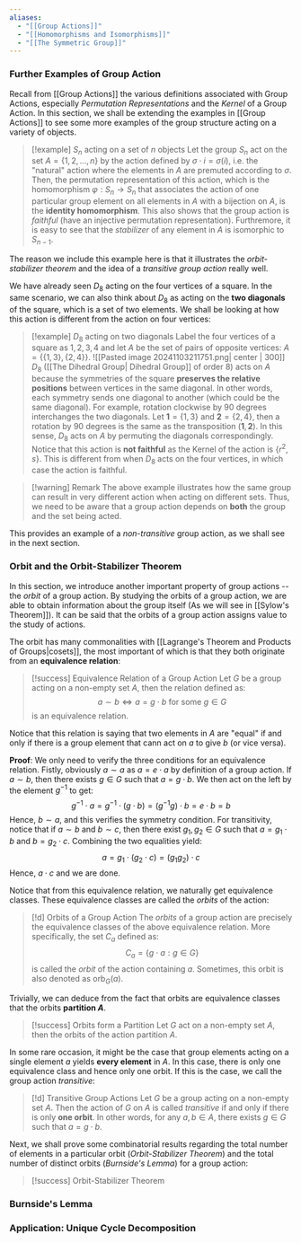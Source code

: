 ```yaml
---
aliases:
  - "[[Group Actions]]"
  - "[[Homomorphisms and Isomorphisms]]"
  - "[[The Symmetric Group]]"
---
```

### Further Examples of Group Action

Recall from [[Group Actions]] the various definitions associated with Group Actions, especially *Permutation Representations* and the *Kernel* of a Group Action. In this section, we shall be extending the examples in [[Group Actions]] to see some more examples of the group structure acting on a variety of objects. 

>[!example] $S_n$ acting on a set of $n$ objects
>Let the group $S_n$ act on the set $A = \{1, 2, ..., n\}$ by the action defined by $\sigma \cdot i = \sigma (i)$, i.e. the "natural" action where the elements in $A$ are premuted according to $\sigma$. Then, the permutation representation of this action, which is the homomorphism $\varphi : S_n \to S_n$ that associates the action of one particular group element on all elements in $A$ with a bijection on $A$, is the **identity homomorphism**. This also shows that the group action is *faithful* (have an injective permutation representation). Furthremore, it is easy to see that the *stabilizer* of any element in $A$ is isomorphic to $S_{n-1}$. 

The reason we include this example here is that it illustrates the *orbit-stabilizer theorem* and the idea of a *transitive group action* really well. 

We have already seen $D_8$ acting on the four vertices of a square. In the same scenario, we can also think about $D_8$ as acting on the **two diagonals** of the square, which is a set of two elements. We shall be looking at how this action is different from the action on four vertices: 

>[!example] $D_8$ acting on two diagonals
>Label the four vertices of a square as $1, 2, 3, 4$ and let $A$ be the set of pairs of opposite vertices: $A = \{\{1, 3\}, \{2, 4\}\}$. 
>![[Pasted image 20241103211751.png| center | 300]]
>$D_8$ ([[The Dihedral Group| Dihedral Group]] of order $8$) acts on $A$ because the symmetries of the square **preserves the relative positions** between vertices in the same diagonal. In other words, each symmetry sends one diagonal to another (which could be the same diagonal). For example, rotation clockwise by $90$ degrees interchanges the two diagonals. Let $\textbf{1} = \{1, 3\}$ and $\textbf{2}= \{2, 4\}$, then a rotation by $90$ degrees is the same as the transposition $(\textbf{1}, \textbf{2})$. In this sense, $D_8$ acts on $A$ by permuting the diagonals correspondingly. Notice that this action is **not faithful** as the Kernel of the action is $\{r^2, s\}$. This is different from when $D_8$ acts on the four vertices, in which case the action is faithful. 

>[!warning] Remark
>The above example illustrates how the same group can result in very different action when acting on different sets. Thus, we need to be aware that a group action depends on **both** the group and the set being acted. 

This provides an example of a *non-transitive* group action, as we shall see in the next section. 

### Orbit and the Orbit-Stabilizer Theorem

In this section, we introduce another important property of group actions -- the *orbit* of a group action. By studying the orbits of a group action, we are able to obtain information about the group itself (As we will see in [[Sylow's Theorem]]). It can be said that the orbits of a group action assigns value to the study of actions. 

The orbit has many commonalities with [[Lagrange's Theorem and Products of Groups|cosets]], the most important of which is that they both originate from an **equivalence relation**: 

>[!success] Equivalence Relation of a Group Action
>Let $G$ be a group acting on a non-empty set $A$, then the relation defined as: 
>$$
>a \sim b \iff a = g \cdot b \text{ for some } g \in G
>$$
>is an equivalence relation. 

Notice that this relation is saying that two elements in $A$ are "equal" if and only if there is a group element that cann act on $a$ to give $b$ (or vice versa). 

**Proof**: We only need to verify the three conditions for an equivalence relation. Fistly, obviously $a \sim a$ as $a = e \cdot a$ by definition of a group action. If $a \sim b$, then there exists $g \in G$ such that $a = g \cdot b$. We then act on the left by the element $g^{-1}$ to get: 
$$
g^{-1} \cdot a = g^{-1} \cdot (g \cdot b) = (g^{-1} g) \cdot b = e \cdot b = b
$$
Hence, $b \sim a$, and this verifies the symmetry condition. For transitivity, notice that if $a \sim b$ and $b \sim c$, then there exist $g_1, g_2 \in G$ such that $a = g_1 \cdot b$ and $b = g_2 \cdot c$. Combining the two equalities yield:
$$
a = g_1 \cdot (g_2 \cdot c) = (g_1g_2) \cdot c
$$
Hence, $a \cdot c$ and we are done. 

Notice that from this equivalence relation, we naturally get equivalence classes. These equivalence classes are called the *orbits* of the action: 

>[!d] Orbits of a Group Action
The *orbits* of a group action are precisely the equivalence classes of the above equivalence relation. More specifically, the set $C_a$ defined as: 
>$$
>C_a = \{ g \cdot a : g \in G \}
>$$
>is called the *orbit* of the action containing $a$. Sometimes, this orbit is also denoted as $\text{orb}_G(a)$. 

Trivially, we can deduce from the fact that orbits are equivalence classes that the orbits **partition $A$**.

>[!success] Orbits form a Partition
>Let $G$ act on a non-empty set $A$, then the orbits of the action partition $A$. 

In some rare occasion, it might be the case that group elements acting on a single element $a$ yields **every element** in $A$. In this case, there is only one equivalence class and hence only one orbit. If this is the case, we call the group action *transitive*: 

>[!d] Transitive Group Actions
>Let $G$ be a group acting on a non-empty set $A$. Then the action of $G$ on $A$ is called *transitive* if and only if there is only **one orbit**. In other words, for any $a, b \in A$, there exists $g \in G$ such that $a = g \cdot b$. 

Next, we shall prove some combinatorial results regarding the total number of elements in a particular orbit (*Orbit-Stabilizer Theorem*) and the total number of distinct orbits (*Burnside's Lemma*) for a group action:

>[!success] Orbit-Stabilizer Theorem

### Burnside's Lemma

### Application: Unique Cycle Decomposition






